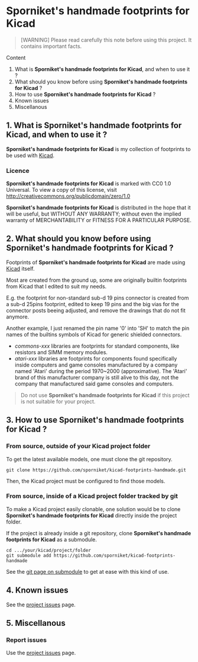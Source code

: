 # Sporniket's handmade footprints for Kicad

> [WARNING] Please read carefully this note before using this project. It contains important facts.

Content

1. What is **Sporniket's handmade footprints for Kicad**, and when to use it ?
2. What should you know before using **Sporniket's handmade footprints for Kicad** ?
3. How to use **Sporniket's handmade footprints for Kicad** ?
4. Known issues
5. Miscellanous

## 1. What is **Sporniket's handmade footprints for Kicad**, and when to use it ?

**Sporniket's handmade footprints for Kicad** is my collection of footprints to be used with [Kicad](https://www.kicad.org/).


### Licence

**Sporniket's handmade footprints for Kicad** is marked with CC0 1.0 Universal. To view a copy of this license, visit http://creativecommons.org/publicdomain/zero/1.0

**Sporniket's handmade footprints for Kicad** is distributed in the hope that it will be useful, but WITHOUT ANY WARRANTY; without even the implied warranty of MERCHANTABILITY or FITNESS FOR A PARTICULAR PURPOSE.

## 2. What should you know before using **Sporniket's handmade footprints for Kicad** ?

Footprints of **Sporniket's handmade footprints for Kicad** are made using [Kicad](https://www.kicad.org/) itself.

Most are created from the ground up, some are originally builtin footprints from Kicad that I edited to suit my needs.

E.g. the footprint for non-standard sub-d 19 pins connector is created from a sub-d 25pins footprint, edited to keep 19 pins and the big vias for the connector posts beeing adjusted, and remove the drawings that do not fit anymore.

Another example, I just renamed the pin name '0' into 'SH' to match the pin names of the builtins symbols of Kicad for generic shielded connectors.

* _commons-xxx_ libraries are footprints for standard components, like resistors and SIMM memory modules.
* _atari-xxx_ libraries are footprints for components found specifically inside computers and game consoles manufactured by a company named 'Atari' during the period 1970~2000 (approximative). The 'Atari' brand of this manufacturer company is still alive to this day, not the company that manufactured said game consoles and computers.

> Do not use **Sporniket's handmade footprints for Kicad** if this project is not suitable for your project.

## 3. How to use **Sporniket's handmade footprints for Kicad** ?

### From source, outside of your Kicad project folder

To get the latest available models, one must clone the git repository.

	git clone https://github.com/sporniket/kicad-footprints-handmade.git

Then, the Kicad project must be configured to find those models.

### From source, inside of a Kicad project folder tracked by git

To make a Kicad project easily clonable, one solution would be to clone **Sporniket's handmade footprints for Kicad** directly inside the project folder.

If the project is already inside a git repository, clone **Sporniket's handmade footprints for Kicad** as a submodule.

	cd .../your/kicad/project/folder
	git submodule add https://github.com/sporniket/kicad-footprints-handmade

See the [git page on submodule](https://git-scm.com/book/fr/v2/Utilitaires-Git-Sous-modules) to get at ease with this kind of use.

## 4. Known issues
See the [project issues](https://github.com/sporniket/kicad-footprints-handmade/issues) page.

## 5. Miscellanous

### Report issues
Use the [project issues](https://github.com/sporniket/kicad-footprints-handmade/issues) page.
